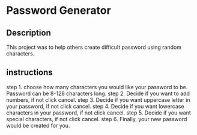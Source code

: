 # Password Generator

## Description
This project was to help others create difficult password using random characters.

## instructions

step 1. choose how many characters you would like your password to be. Password can be 8-128 characters long.
step 2. Decide if you want to add numbers, if not click cancel.
step 3. Decide if you want uppercase letter in your password, if not click cancel.
step 4. Decide if you want lowercase characters in your password, if not click cancel.
step 5. Decide if you want special characters, if not click cancel.
step 6. Finally, your new password would be created for you.